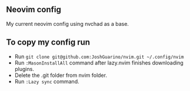 ## Neovim config

My current neovim config using nvchad as a base.

## To copy my config run

- Run `git clone git@github.com:JoshGuarino/nvim.git ~/.config/nvim`
- Run `:MasonInstallAll` command after lazy.nvim finishes downloading plugins.
- Delete the .git folder from nvim folder.
- Run `:Lazy sync` command.
